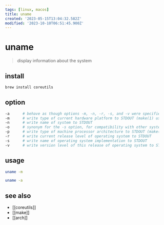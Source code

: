 ```yaml
---
tags: [linux, macos]
title: uname
created: '2023-05-15T13:04:32.582Z'
modified: '2023-10-10T06:51:45.900Z'
---
```


# uname

> display information about the system

## install

```sh
brew install coreutils
```

## option

```sh
-a      # behave as though options -m, -n, -r, -s, and -v were specified
-m      # write type of current hardware platform to STDOUT (make(1) uses it to set MACHINE variable)
-n      # write name of system to STDOUT
-o      # synonym for the -s option, for compatibility with other systems
-p      # write type of machine processor architecture to STDOUT (make(1) uses it to set MACHINE_ARCH variable)
-r      # write current release level of operating system to STDOUT
-s      # write name of operating system implementation to STDOUT
-v      # write version level of this release of operating system to STDOUT
```

## usage

```sh
uname -m

uname -a
```

## see also

- [[coreutils]]
- [[make]]
- [[arch]]
